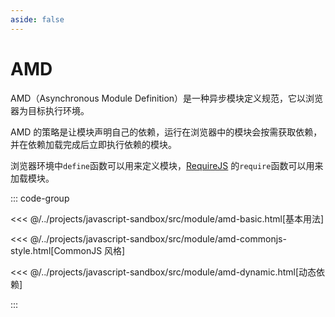 ```yaml
---
aside: false
---
```


# AMD

AMD（Asynchronous Module Definition）是一种异步模块定义规范，它以浏览器为目标执行环境。

AMD 的策略是让模块声明自己的依赖，运行在浏览器中的模块会按需获取依赖，并在依赖加载完成后立即执行依赖的模块。

浏览器环境中`define`函数可以用来定义模块，[RequireJS](https://requirejs.org/) 的`require`函数可以用来加载模块。

::: code-group

<<< @/../projects/javascript-sandbox/src/module/amd-basic.html[基本用法]

<<< @/../projects/javascript-sandbox/src/module/amd-commonjs-style.html[CommonJS 风格]

<<< @/../projects/javascript-sandbox/src/module/amd-dynamic.html[动态依赖]

:::
